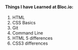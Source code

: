 #### **Things I have Learned at Bloc.io:**

1. HTML  
2. CSS Basics  
3. Git  
4. Command Line  
5. HTML 5 differences  
6. CSS3 differences  
